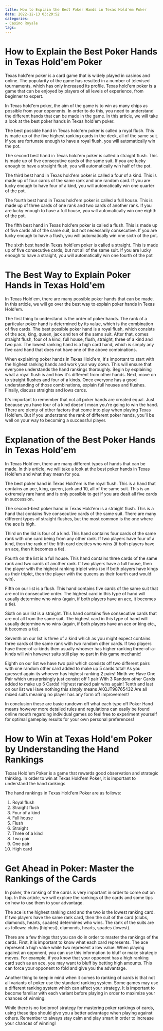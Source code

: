 ```yaml
---
title: How to Explain the Best Poker Hands in Texas Hold'em Poker 
date: 2022-12-13 03:29:52
categories:
- Casino Royale
tags:
---
```



#  How to Explain the Best Poker Hands in Texas Hold'em Poker 

Texas hold'em poker is a card game that is widely played in casinos and online. The popularity of the game has resulted in a number of televised tournaments, which has only increased its profile. Texas hold'em poker is a game that can be enjoyed by players of all levels of experience, from beginner to expert.

In Texas hold'em poker, the aim of the game is to win as many chips as possible from your opponents. In order to do this, you need to understand the different hands that can be made in the game. In this article, we will take a look at the best poker hands in Texas hold'em poker.

The best possible hand in Texas hold'em poker is called a royal flush. This is made up of the five highest ranking cards in the deck, all of the same suit. If you are fortunate enough to have a royal flush, you will automatically win the pot.

The second best hand in Texas hold'em poker is called a straight flush. This is made up of five consecutive cards of the same suit. If you are lucky enough to have a straight flush, you will automatically win half of the pot.

The third best hand in Texas hold'em poker is called a four of a kind. This is made up of four cards of the same rank and one random card. If you are lucky enough to have four of a kind, you will automatically win one quarter of the pot.

The fourth best hand in Texas hold'em poker is called a full house. This is made up of three cards of one rank and two cards of another rank. If you are lucky enough to have a full house, you will automatically win one eighth of the pot.

The fifth best hand in Texas hold'em poker is called a flush. This is made up of five cards all of the same suit, but not necessarily consecutive. If you are lucky enough to have a flush, you will automatically win one sixth of the pot.

The sixth best hand in Texas hold'em poker is called a straight. This is made up of five consecutive cards, but not all of the same suit. If you are lucky enough to have a straight, you will automatically win one fourth of the pot

#  The Best Way to Explain Poker Hands in Texas Hold'em 

In Texas Hold'em, there are many possible poker hands that can be made. In this article, we will go over the best way to explain poker hands in Texas Hold'em.

The first thing to understand is the order of poker hands.  The rank of a particular poker hand is determined by its value, which is the combination of five cards. The best possible poker hand is a royal flush, which consists of the ace, king, queen, jack and ten of the same suit.  After that, comes straight flush, four of a kind, full house, flush, straight, three of a kind and two pair. The lowest ranking hand is a high card hand, which is simply any five card hand that does not have one of the above combinations.

When explaining poker hands in Texas Hold'em, it's important to start with the highest ranking hands and work your way down. This will ensure that everyone understands the hand rankings thoroughly.  Begin by explaining what a royal flush is and how it's different from other hands. Next, move on to straight flushes and four of a kinds. Once everyone has a good understanding of those combinations, explain full houses and flushes. Finally, discuss straights and lows cards.

It's important to remember that not all poker hands are created equal. Just because you have four of a kind doesn't mean you're going to win the hand. There are plenty of other factors that come into play when playing Texas Hold'em. But if you understand the rank of different poker hands, you'll be well on your way to becoming a successful player.

#  Explanation of the Best Poker Hands in Texas Hold'em 

In Texas Hold'em, there are many different types of hands that can be made. In this article, we will take a look at the best poker hands in Texas Hold'em and what they mean for you. 

The best poker hand in Texas Hold'em is the royal flush. This is a hand that contains an ace, king, queen, jack and 10, all of the same suit. This is an extremely rare hand and is only possible to get if you are dealt all five cards in succession. 

The second-best poker hand in Texas Hold'em is a straight flush. This is a hand that contains five consecutive cards of the same suit. There are many different types of straight flushes, but the most common is the one where the ace is high. 

Third on the list is four of a kind. This hand contains four cards of the same rank with one card being from any other rank. If two players have four of a kind, then the rank of the fifth card decides who wins (if both players have an ace, then it becomes a tie). 

Fourth on the list is a full house. This hand contains three cards of the same rank and two cards of another rank. If two players have a full house, then the player with the highest ranking triplet wins (so if both players have kings as their triplet, then the player with the queens as their fourth card would win). 

Fifth on our list is a flush. This hand contains five cards of the same suit that are not in consecutive order. The highest card in this type of hand will usually determine who wins (again, if both players have an ace, it becomes a tie). 

Sixth on our list is a straight. This hand contains five consecutive cards that are not all from the same suit. The highest card in this type of hand will usually determine who wins (again, if both players have an ace or king etc., it becomes a tie). 

Seventh on our list is three of a kind which as you might expect contains three cards of the same rank with two random other cards. If two players have three-of-a-kinds then usually whoever has higher ranking three-of-a-kinds will win however suits still play no part in this game mechanic!

 Eighth on our list we have two pair which consists off two different pairs with one random other card added to make up 5 cards total! As you guessed again its whoever has highest ranking 2 pairs! Ninth we Have One Pair which unsurprisingly just consist off 1 pair With 3 Random other Cards added to make up 5 Cards! Highest ranked pair wins again! Tenth and last on our list we Have nothing this simply means AKQJT98765432 Are all mixed suits meaning no player has any form off improvement!



In conclusion these are basic rundown off what each type off Poker Hand means however more detailed rules and regulations can easily be found online mouth regarding individual games so feel free to experiment yourself for optimal gameplay results for your own personal preferences!

#  How to Win at Texas Hold'em Poker by Understanding the Hand Rankings 

Texas Hold'em Poker is a game that rewards good observation and strategic thinking. In order to win at Texas Hold'em Poker, it is important to understand the hand rankings.

The hand rankings in Texas Hold'em Poker are as follows:

1. Royal flush 
2. Straight flush 
3. Four of a kind 
4. Full house 
5. Flush 
6. Straight 
7. Three of a kind 
8. Two pair
9. One pair 
10. High card

#  Get Ahead in Poker: Master the Rankings of the Cards

In poker, the ranking of the cards is very important in order to come out on top. In this article, we will explore the rankings of the cards and some tips on how to use them to your advantage.

The ace is the highest ranking card and the two is the lowest ranking card. If two players have the same rank card, then the suit of the card (clubs, diamonds, hearts, spades) determines who wins. The rank of the suits are as follows: clubs (highest), diamonds, hearts, spades (lowest).

There are a few things that you can do in order to master the rankings of the cards. First, it is important to know what each card represents. The ace represent a high value while two represent a low value. When playing against an opponent, you can use this information to bluff or make strategic moves. For example, if you know that your opponent has a high ranking card such as an ace, you may want to bluff by betting high amounts. This can force your opponent to fold and give you the advantage.

Another thing to keep in mind when it comes to ranking of cards is that not all variants of poker use the standard ranking system. Some games may use a different ranking system which can affect your strategy. It is important to become familiar with each variant before playing in order to maximize your chances of winning.

While there is no foolproof strategy for mastering poker rankings of cards, using these tips should give you a better advantage when playing against others. Remember to always stay calm and play smart in order to increase your chances of winning!